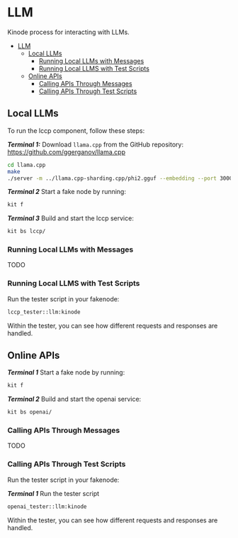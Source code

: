 # LLM

Kinode process for interacting with LLMs.

- [LLM](#llm)
  - [Local LLMs](#local-llms)
    - [Running Local LLMs with Messages](#running-local-llms-with-messages)
    - [Running Local LLMS with Test Scripts](#running-local-llms-with-test-scripts)
  - [Online APIs](#online-apis)
    - [Calling APIs Through Messages](#calling-apis-through-messages)
    - [Calling APIs Through Test Scripts](#calling-apis-through-test-scripts)

## Local LLMs

To run the lccp component, follow these steps:

***Terminal 1:***  Download `llama.cpp` from the GitHub repository: <https://github.com/ggerganov/llama.cpp>

   ```bash
   cd llama.cpp
   make
   ./server -m ../llama.cpp-sharding.cpp/phi2.gguf --embedding --port 3000
   ```

***Terminal 2*** Start a fake node by running:

   ```bash
   kit f
   ```

***Terminal 3*** Build and start the lccp service:

   ```bash
   kit bs lccp/
   ```

### Running Local LLMs with Messages

TODO

### Running Local LLMS with Test Scripts

Run the tester script in your fakenode:

   ```bash
   lccp_tester::llm:kinode
   ```

Within the tester, you can see how different requests and responses are handled.  

## Online APIs

***Terminal 1*** Start a fake node by running:

   ```bash
   kit f
   ```

***Terminal 2*** Build and start the openai service:

   ```bash
   kit bs openai/
   ```

### Calling APIs Through Messages

TODO

### Calling APIs Through Test Scripts

Run the tester script in your fakenode:

***Terminal 1*** Run the tester script

   ```bash
   openai_tester::llm:kinode
   ```

Within the tester, you can see how different requests and responses are handled.
